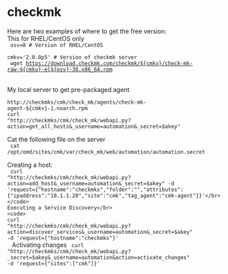 # checkmk

Here are two examples of where to get the free version:</br>
This for RHEL/CentOS only</br>
<code>
osv=8 # Version of RHEL/CentOS</br>
cmkv='2.0.0p5' # Version of checkmk server</br>
wget https://download.checkmk.com/checkmk/${cmkv}/check-mk-raw-${cmkv}-el${osv}-38.x86_64.rpm</br>
</code></br>
My local server to get pre-packaged agent</br>
<code>
http://checkmks/cmk/check_mk/agents/check-mk-agent-${cmkv}-1.noarch.rpm
curl "http://checkmks/cmk/check_mk/webapi.py?action=get_all_hosts&_username=automation&_secret=$akey"</br>
</code>
Cat the following file on the server</br>
<code>
cat /opt/omd/sites/cmk/var/check_mk/web/automation/automation.secret</br>
</code>
Creating a host:</br>
<code>
curl "http://checkmks/cmk/check_mk/webapi.py?action=add_host&_username=automation&_secret=$akey" -d 'request={"hostname":"checkmks","folder":"","attributes":{"ipaddress":"10.1.1.20","site":"cmk","tag_agent":"cmk-agent"}}'</br>
</code>
Executing a Service Discovery</br>
<code>
curl "http://checkmks/cmk/check_mk/webapi.py?action=discover_services&_username=automation&_secret=$akey" -d 'request={"hostname":"checkmks"}'</br>
</code>
Activating changes
<code>
curl "http://checkmks/cmk/check_mk/webapi.py?_secret=$akey&_username=automation&action=activate_changes" -d 'request={"sites":["cmk"]}'</br>
</code>
